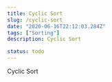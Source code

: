 ```yaml
---
title: Cyclic Sort
slug: /cyclic-sort
date: "2020-06-16T22:12:03.284Z"
tags: ["Sorting"]
description: Cyclic Sort

status: todo
---
```


Cyclic Sort
